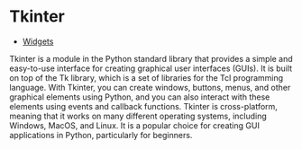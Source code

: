 # Tkinter

- [Widgets](https://github.com/JakeAndTheRobot/python-tools/blob/main/tkinter/widgets.md)

Tkinter is a module in the Python standard library that provides a simple and easy-to-use interface for creating graphical user interfaces (GUIs). It is built on top of the Tk library, which is a set of libraries for the Tcl programming language. With Tkinter, you can create windows, buttons, menus, and other graphical elements using Python, and you can also interact with these elements using events and callback functions. Tkinter is cross-platform, meaning that it works on many different operating systems, including Windows, MacOS, and Linux. It is a popular choice for creating GUI applications in Python, particularly for beginners.

